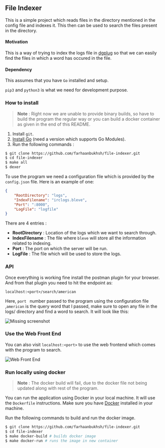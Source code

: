 ## File Indexer

This is a simple project which reads files in the directory mentioned in the config file and indexes it. This then can be used to search the files present in the directory.



#### Motivation

This is a way of trying to index the logs file in [dgplug](https://dgplug.org/) so that we can easily find the files in which a word has occured in the file.



#### Dependency

This assumes that you have `Go` installed and setup.

`pip3` and `python3` is what we need for development purpose.

### How to install

> **Note** : Right now we are unable to provide binary builds, so have to build the program the regular way or you can build a docker container as given in the end of this README.

1. Install `git`.
2. [Install Go](https://golang.org/doc/install) (need a version which supports Go Modules).
3. Run the following commands :

```bash
$ git clone https://github.com/farhaanbukhsh/file-indexer.git
$ cd file-indexer
$ make all
$ dexer
```

To use the program we need a configuration file which is provided by the `config.json` file. Here is an example of one:
```json
{
    "RootDirectory": "logs",
    "IndexFilename": "irclogs.bleve",
    "Port": ":8000",
    "LogFile": "logfile"
}
```

There are 4 entries :

- **RootDirectory** : Location of the logs which we want to search through.
- **IndexFilename** : The file where `bleve` will store all the information related to indexing.
- **Port** : The port on which the server will be run.
- **LogFile** : The file which will be used to store the logs.

### API

Once everything is working fine install the postman plugin for your browser. And from that plugin you need to hit the endpoint as:

`localhost:<port>/search/american`

Here, `port ` number passed to the program using the configuration file ,`american` is the query word that I passed, make sure to open any file in the logs/ directory and find a word to search. It will look like this:

![Missing screenshot](https://image.ibb.co/cWP5TA/postman-query.png "Postman Screenshot")

### Use the Web Front End

You can also visit `localhost:<port>` to use the web frontend which comes with the program to search.

![Web Front End](https://i.ibb.co/x2FDb0F/Screenshot-20181227-114313.png)

### Run locally using docker

> **Note** : The docker build will fail, due to the docker file not being updated along with rest of the program. 

You can run the application using Docker in your local machine. It will use the `Dockerfile` instructions. Make sure you have [Docker](https://www.docker.com/) installed in your machine.

Run the following commands to build and run the docker image.

```bash
$ git clone https://github.com/farhaanbukhsh/file-indexer.git
$ cd file-indexer
$ make docker-build # builds docker image
$ make docker-run # runs the image in new container
```